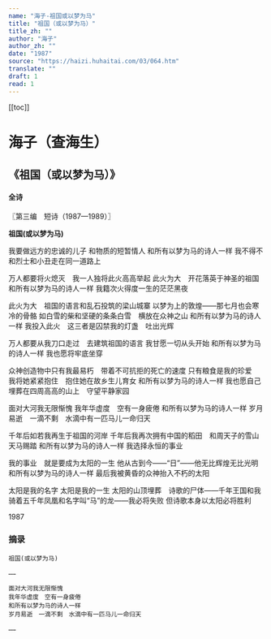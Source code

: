 ```yaml
---
name: "海子-祖国或以梦为马"
title: "祖国（或以梦为马）"
title_zh: ""
author: "海子"
author_zh: ""
date: "1987"
source: "https://haizi.huhaitai.com/03/064.htm"
translate: ""
draft: 1
read: 1
---
```


[[toc]]

# 海子（查海生）

## 《祖国（或以梦为马）》

<!-- tabs:start -->

#### **全诗**

〖第三编　短诗（1987—1989）〗

**祖国(或以梦为马)**

我要做远方的忠诚的儿子
和物质的短暂情人
和所有以梦为马的诗人一样
我不得不和烈士和小丑走在同一道路上

万人都要将火熄灭　我一人独将此火高高举起
此火为大　开花落英于神圣的祖国
和所有以梦为马的诗人一样
我籍次火得度一生的茫茫黑夜

此火为大　祖国的语言和乱石投筑的梁山城寨
以梦为上的敦煌——那七月也会寒冷的骨骼
如白雪的柴和坚硬的条条白雪　横放在众神之山
和所有以梦为马的诗人一样
我投入此火　这三者是囚禁我的灯盏　吐出光辉

万人都要从我刀口走过　去建筑祖国的语言
我甘愿一切从头开始
和所有以梦为马的诗人一样
我也愿将牢底坐穿

众神创造物中只有我最易朽　带着不可抗拒的死亡的速度
只有粮食是我的珍爱　我将她紧紧抱住　抱住她在故乡生儿育女
和所有以梦为马的诗人一样
我也愿自己埋葬在四周高高的山上　守望平静家园

面对大河我无限惭愧
我年华虚度　空有一身疲倦
和所有以梦为马的诗人一样
岁月易逝　一滴不剩　水滴中有一匹马儿一命归天

千年后如若我再生于祖国的河岸
千年后我再次拥有中国的稻田　和周天子的雪山　天马赐踏
和所有以梦为马的诗人一样
我选择永恒的事业

我的事业　就是要成为太阳的一生
他从古到今——“日”——他无比辉煌无比光明
和所有以梦为马的诗人一样
最后我被黄昏的众神抬入不朽的太阳

太阳是我的名字
太阳是我的一生
太阳的山顶埋葬　诗歌的尸体——千年王国和我
骑着五千年凤凰和名字叫“马”的龙——我必将失败
但诗歌本身以太阳必将胜利

1987

<!-- tabs:end -->

### 摘录

```
祖国(或以梦为马)

……

面对大河我无限惭愧
我年华虚度　空有一身疲倦
和所有以梦为马的诗人一样
岁月易逝　一滴不剩　水滴中有一匹马儿一命归天

……
```
